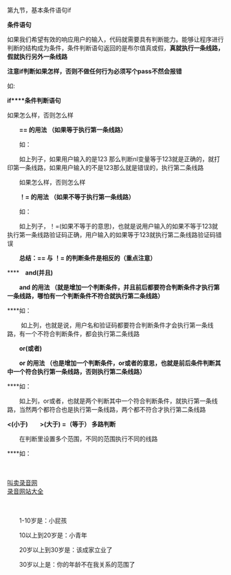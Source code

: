 第九节，基本条件语句if


**条件语句**

如果我们希望有效的响应用户的输入，代码就需要具有判断能力。能够让程序进行判断的结构成为条件，条件判断语句返回的是布尔值真或假，**真就执行一条线路，假就执行另外一条线路**

 

**注意if判断如果怎样，否则不做任何行为必须写个pass不然会报错**

如:

 

 

**<strong>if****条件判断语句**</strong>

**<strong>**</strong>如果怎么样，否则怎么样

　　**== 的用法   （如果等于执行第一条线路）**

　　如：　

　　如上列子，如果用户输入的是123 那么判断nl变量等于123就是正确的，就打印第一条线路，如果用户输入的不是123那么就是错误的，执行第二条线路

 

　　如果怎么样，否则怎么样

　　**！= 的用法   （如果不等于执行第一条线路）**

　　如：　　

　　如上列子，！=(如果不等于的意思)，也就是说用户输入的如果不等于123就执行第一条线路验证码正确，用户输入的如果等于123就执行第二条线路验证码错误

　　**总结：== 与 ！=  的判断条件是相反的（重点注意）**

 

****　**and(并且)**　　

　　**and 的用法   （就是增加一个判断条件，并且前后都要符合判断条件才执行第一条线路，哪怕有一个判断条件不符合就执行第二条线路）**

****如：　

　　 如上列，也就是说，用户名和验证码都要符合判断条件才会执行第一条线路，有一个不符合判断条件，都会执行第二条线路

 

　　**or(或者)**　　

　　**or 的用法 （也是增加一个判断条件，or或者的意思，也就是前后条件判断其中一个符合执行第一条线路，否则执行第二条线路）**

****如：　　

　　如上列，or或者，也就是两个判断其中一个符合判断条件，就执行第一条线路，当然两个都符合也是执行第一条线路，两个都不符合才执行第二条线路

 

**&lt;(小于)　　&gt;(大于)   =（等于）   多路判断**

　　在判断里设置多个范围，不同的范围执行不同的线路

****如：　

　

[叫卖录音网](http://www.jxiou.com/)<br />[录音网站大全](http://www.jxiou.com/lu_yin_wang_zhan.html)

　

　　1-10岁是：小屁孩

　　10以上到20岁是：小青年

　　20岁以上到30岁是：该成家立业了

　　30岁以上是：你的年龄不在我关系的范围了

　

　　
